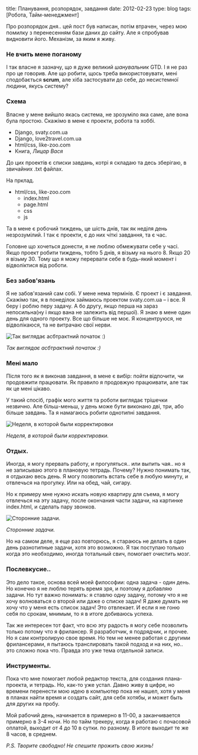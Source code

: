 title: Планування, розпорядок, завдання
date: 2012-02-23
type: blog
tags: [Робота, Тайм-менеджмент]

Про розпорядок дня.. цей пост був написан, потім втрачен, через мою помилку з перенесенням бази даних до сайту. Але я спробував видновити його. Механізм, за яким я живу.

### Не вчить мене поганому

І так власне я зазначу, що я дуже великий *шанувальник* GTD. І я не раз про це говорив. Але що робити, щось треба використовувати, мені сподобається **scrum**, але хіба застосувати до себе, до несистемної людини, якусь систему?

### Схема

Власне у мене вийшло якась система, не зрозуміло яка саме, але вона була простою. Скажімо в мене є проекти, робота та хоббі.

* Django, svaty.com.ua
* Django, love2travel.com.ua
* html/css, like-zoo.com 
* Книга, *Лицар Вася*

До цих проектів є списки завдань, котрі я складаю та десь зберігаю, в звичайних .txt файлах.

На прклад.

* html/css, like-zoo.com 
    * index.html
    * page.html
    * css
    * js

Та в мене є робочий тиждень, це шість днів, так як неділя день незрозумілий. І так є проекти, є до них чіткі завдання, та є час.

Головне що хочеться донести, я не люблю обмежувати себе у часі. Якщо проект робити тиждень, тобто 5 днів, я візьму на нього 8. Якщо 20 я візьму 30. Тому що я можу перервати себе в будь-який момент і відволіктися від роботи.

### Без забов'язань

Я не забов'язаний сам собі. У мене нема термінів. Є проект і є завдання. Скажімо так, я в понеділок займаюсь проектом svaty.com.ua – і все. Я беру і роблю перу задачу. А бо другу, якщо перша на зараз непосильна(ну і якщо вана не залежить від першої). Я знаю в мене один день для одного проекту. Все що більше не моє. Я концентруюся, не відволікаюся, та не витрачаю свої нерви.

![Так виглядає асбтрактний початок :)](/static/files/week01.jpg)

*Так виглядає асбтрактний початок :)*

### Мені мало

Після того як я виконав завдання, в мене є вибір: пойти відпочити, чи продовжити працювати. Як правило я продовжую працюивати, але так як це мені цікаво.

У такий спосіб, графік мого життя та роботи виглядає трішечки незвично. Але більш-меньш, у день може бути виконано дві, три, або більше завдань. Та я намагаюсь робити однотипні завдання.

![Неделя, в которой были корректировки](/static/files/week02.jpg)

*Неделя, в которой были корректировки.*

### Отдых.

Иногда, я могу прервать работу, и прогуляться.. или выпить чая.. но я не записываю этого в плановую тетрадь. Почему? Нужно понимать так, я отдыхаю весь день. Я могу позволить встать себе в любую минуту, и отвлечься на прогулку. Или на обед, чай, сигару. 

Но к примеру мне нужно искать новую квартиру для съема, я могу отвлечься на эту задачу, после окончания части задачи, на картинке index.html, и сделать пару звонков. 

![Сторонние задачи.](/static/files/week03.jpg)

*Сторонние задачи.*

Но на самом деле, я еще раз повторюсь, я стараюсь не делать в один день разнотипные задачи, хотя это возможно. Я так поступаю только когда это необходимо, иногда тотальный свич, помогает очистить мозг. 

### Послевкусие..

Это дело такое, основа всей моей философии: одна задача - один день. Но конечно я не люблю терять время зря, и поэтому я добавляю задачи. Но тут важно понимать: я ставлю одну задачу, потому что я не хочу волноваться о второй или даже о списке задач! Я даже думать не хочу что у меня есть список задач! Это отвлекает. И если я не гоню себя по срокам, мнимым, то я в итоге добиваюсь успеха. 

Так же интересен тот факт, что всю эту радость я могу себе позволить только потому что я фрилансер. Я разработчик, я подрядчик, и прочее. Но я сам контролирую свое время. Но тем не менее работая с другими фрилансерами, я пытаюсь транслировать такой подход и на них, но.. это сложно пока что. Правда это уже тема отдельной записи.

### Инструменты.

Пока что мне помогает любой редактор текста, для создания плана-проекта, и тетрадь. Но, как-то уже устал. Давно живу в цифре, но времени перенести мою идею в компьютер пока не нашел, хотя у меня в планах найти время и создать сайт, для себя хотябы, и может быть для других на пробу. 

Мой рабочий день, начинается в примерно в 11-00, а заканчивается примерно в 3-4 ночи. Но по тайм трекеру, когда я работаю с почасовой оплатой, выходит от 4 до 10 в сутки. по разному. В итоге выходит те же 8 часов, в среднем. 

*P.S. Творите свободно! Не спешите прожить свою жизнь!*